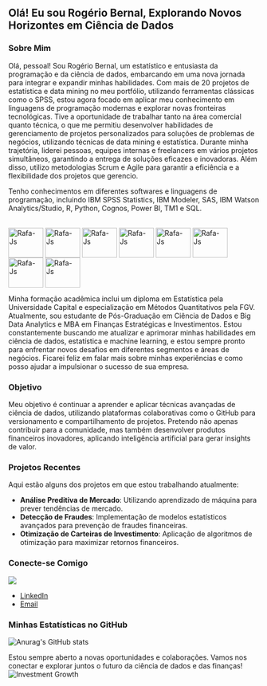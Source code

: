 ## Olá! Eu sou Rogério Bernal, Explorando Novos Horizontes em Ciência de Dados

### Sobre Mim

Olá, pessoal! Sou Rogério Bernal, um estatístico e entusiasta da programação e da ciência de dados, embarcando em uma nova jornada para integrar e expandir minhas habilidades. Com mais de 20 projetos de estatística e data mining no meu portfólio, utilizando ferramentas clássicas como o SPSS, estou agora focado em aplicar meu conhecimento em linguagens de programação modernas e explorar novas fronteiras tecnológicas.
Tive a oportunidade de trabalhar tanto na área comercial quanto técnica, o que me permitiu desenvolver habilidades de gerenciamento de projetos personalizados para soluções de problemas de negócios, utilizando técnicas de data mining e estatística. Durante minha trajetória, liderei pessoas, equipes internas e freelancers em vários projetos simultâneos, garantindo a entrega de soluções eficazes e inovadoras. 
Além disso, utilizo metodologias Scrum e Agile para garantir a eficiência e a flexibilidade dos projetos que gerencio.

Tenho conhecimentos em diferentes softwares e linguagens de programação, incluindo IBM SPSS Statistics, IBM Modeler, SAS, IBM Watson Analytics/Studio, R, Python, Cognos, Power BI, TM1 e SQL.
<div style="display: inline_block"><br>
  <img align="center" alt="Rafa-Js" height="60" width="70" src="https://cdn.jsdelivr.net/gh/devicons/devicon@latest/icons/spss/spss-original.svg" />
  <img align="center" alt="Rafa-Js" height="60" width="70" src="https://cdn.jsdelivr.net/gh/devicons/devicon@latest/icons/apachespark/apachespark-original-wordmark.svg" />
  <img align="center" alt="Rafa-Js" height="60" width="70" src="https://cdn.jsdelivr.net/gh/devicons/devicon@latest/icons/r/r-plain.svg" />
  <img align="center" alt="Rafa-Js" height="60" width="70" src="https://cdn.jsdelivr.net/gh/devicons/devicon@latest/icons/amazonwebservices/amazonwebservices-original-wordmark.svg" />
  <img align="center" alt="Rafa-Js" height="60" width="70" src="https://cdn.jsdelivr.net/gh/devicons/devicon@latest/icons/googlecloud/googlecloud-original-wordmark.svg" />
  <img align="center" alt="Rafa-Js" height="60" width="70" src="https://cdn.jsdelivr.net/gh/devicons/devicon@latest/icons/python/python-original-wordmark.svg" />
  <img align="center" alt="Rafa-Js" height="60" width="70" src="https://cdn.jsdelivr.net/gh/devicons/devicon@latest/icons/mysql/mysql-plain-wordmark.svg" />
  <img align="center" alt="Rafa-Js" height="60" width="70" src="https://cdn.jsdelivr.net/gh/devicons/devicon@latest/icons/azuresqldatabase/azuresqldatabase-original.svg" />
  </div>

Minha formação acadêmica inclui um diploma em Estatística pela Universidade Capital e especialização em Métodos Quantitativos pela FGV. Atualmente, sou estudante de Pós-Graduação em Ciência de Dados e Big Data Analytics e MBA em Finanças Estratégicas e Investimentos.
Estou constantemente buscando me atualizar e aprimorar minhas habilidades em ciência de dados, estatística e machine learning, e estou sempre pronto para enfrentar novos desafios em diferentes segmentos e áreas de negócios.
Ficarei feliz em falar mais sobre minhas experiências e como posso ajudar a impulsionar o sucesso de sua empresa.
  
### Objetivo
Meu objetivo é continuar a aprender e aplicar técnicas avançadas de ciência de dados, utilizando plataformas colaborativas como o GitHub para versionamento e compartilhamento de projetos. Pretendo não apenas contribuir para a comunidade, mas também desenvolver produtos financeiros inovadores, aplicando inteligência artificial para gerar insights de valor.

### Projetos Recentes
Aqui estão alguns dos projetos em que estou trabalhando atualmente:

- **Análise Preditiva de Mercado**: Utilizando aprendizado de máquina para prever tendências de mercado.
- **Detecção de Fraudes**: Implementação de modelos estatísticos avançados para prevenção de fraudes financeiras.
- **Otimização de Carteiras de Investimento**: Aplicação de algoritmos de otimização para maximizar retornos financeiros.
### Conecte-se Comigo

   <a href="https://www.linkedin.com/in/https://www.linkedin.com/in/rogerio-bernal-moreno/" target="_blank"><img src="https://img.shields.io/badge/-LinkedIn-%230077B5?style=for-the-badge&logo=linkedin&logoColor=white" target="_blank"></a> 
- [LinkedIn](https://www.linkedin.com/in/rogerio-bernal-moreno/)
- [Email](mailto:rbernalmoreno@gmail.com)
  
### Minhas Estatísticas no GitHub

![Anurag's GitHub stats](https://github-readme-stats.vercel.app/api?username=RBernalmoreno&show_icons=true&theme=radical)


Estou sempre aberto a novas oportunidades e colaborações. Vamos nos conectar e explorar juntos o futuro da ciência de dados e das finanças!
![Investment Growth](https://github.com/RBernalmoreno/Pessoal/blob/main/data_scientist_animation.gif)

